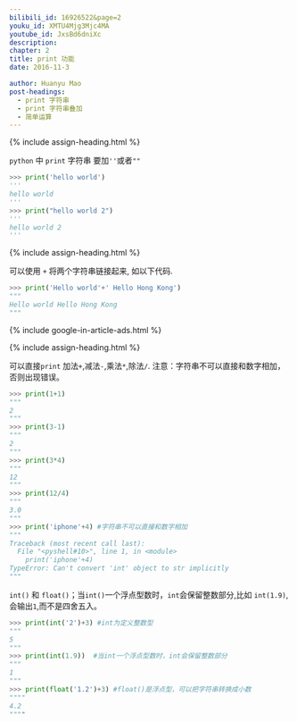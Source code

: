 ```yaml
---
bilibili_id: 16926522&page=2
youku_id: XMTU4Mjg3Mjc4MA
youtube_id: JxsBd6dniXc
description: 
chapter: 2
title: print 功能
date: 2016-11-3

author: Huanyu Mao
post-headings:
  - print 字符串
  - print 字符串叠加
  - 简单运算
---
```







{% include assign-heading.html %}

`python` 中 `print` 字符串 要加`''`或者`""`

```python
>>> print('hello world')
'''
hello world
'''
>>> print("hello world 2")
'''
hello world 2
'''
```

{% include assign-heading.html %}

可以使用 `+` 将两个字符串链接起来, 如以下代码.

```python
>>> print('Hello world'+' Hello Hong Kong')
"""
Hello world Hello Hong Kong
"""
```

{% include google-in-article-ads.html %}

{% include assign-heading.html %}

可以直接`print` 加法`+`,减法`-`,乘法`*`,除法`/`.  注意：字符串不可以直接和数字相加，否则出现错误。

```python
>>> print(1+1)
"""
2
"""
>>> print(3-1)
"""
2
"""
>>> print(3*4)
"""
12
"""
>>> print(12/4)
"""
3.0
"""
>>> print('iphone'+4) #字符串不可以直接和数字相加
"""
Traceback (most recent call last):
  File "<pyshell#10>", line 1, in <module>
    print('iphone'+4)
TypeError: Can't convert 'int' object to str implicitly
"""
```

`int()` 和 `float()`；当`int()`一个浮点型数时，`int`会保留整数部分,比如 `int(1.9)`,会输出`1`,而不是四舍五入。

```python
>>> print(int('2')+3) #int为定义整数型
"""
5
"""
>>> print(int(1.9))  #当int一个浮点型数时，int会保留整数部分
"""
1
"""
>>> print(float('1.2')+3) #float()是浮点型，可以把字符串转换成小数
""""
4.2
""""
```



